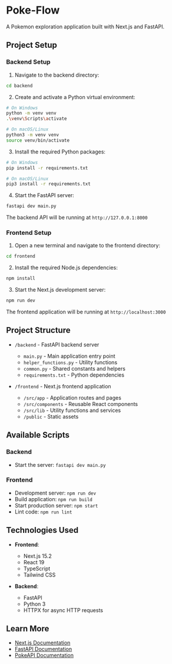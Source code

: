 # Poke-Flow

A Pokemon exploration application built with Next.js and FastAPI.

## Project Setup

### Backend Setup

1. Navigate to the backend directory:
```bash
cd backend
```

2. Create and activate a Python virtual environment:
```bash
# On Windows
python -m venv venv
.\venv\Scripts\activate

# On macOS/Linux
python3 -m venv venv
source venv/bin/activate
```

3. Install the required Python packages:
```bash
# On Windows
pip install -r requirements.txt

# On macOS/Linux
pip3 install -r requirements.txt
```

4. Start the FastAPI server:
```bash
fastapi dev main.py
```

The backend API will be running at `http://127.0.0.1:8000`

### Frontend Setup

1. Open a new terminal and navigate to the frontend directory:
```bash
cd frontend
```

2. Install the required Node.js dependencies:
```bash
npm install
```

3. Start the Next.js development server:
```bash
npm run dev
```

The frontend application will be running at `http://localhost:3000`

## Project Structure

- `/backend` - FastAPI backend server
  - `main.py` - Main application entry point
  - `helper_functions.py` - Utility functions
  - `common.py` - Shared constants and helpers
  - `requirements.txt` - Python dependencies

- `/frontend` - Next.js frontend application
  - `/src/app` - Application routes and pages
  - `/src/components` - Reusable React components
  - `/src/lib` - Utility functions and services
  - `/public` - Static assets

## Available Scripts

### Backend

- Start the server: `fastapi dev main.py`

### Frontend

- Development server: `npm run dev`
- Build application: `npm run build`
- Start production server: `npm start`
- Lint code: `npm run lint`

## Technologies Used

- **Frontend**:
  - Next.js 15.2
  - React 19
  - TypeScript
  - Tailwind CSS

- **Backend**:
  - FastAPI
  - Python 3
  - HTTPX for async HTTP requests

## Learn More

- [Next.js Documentation](https://nextjs.org/docs)
- [FastAPI Documentation](https://fastapi.tiangolo.com/)
- [PokeAPI Documentation](https://pokeapi.co/docs/v2)

